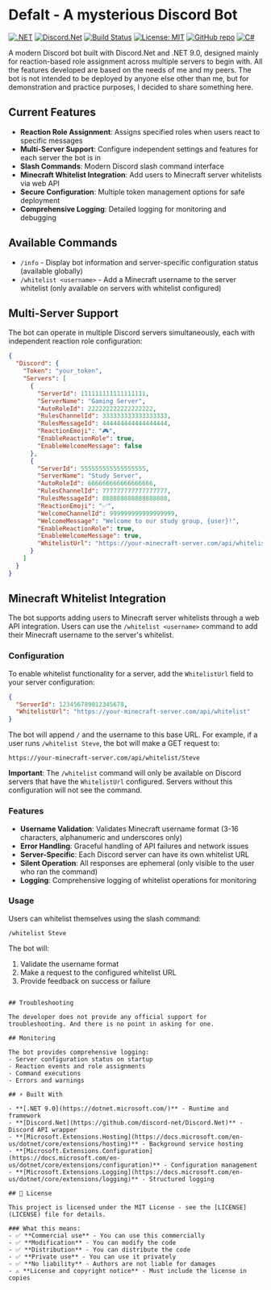 # Defalt - A mysterious Discord Bot

[![.NET](https://img.shields.io/badge/.NET-9.0-blue)](https://dotnet.microsoft.com/)
[![Discord.Net](https://img.shields.io/badge/Discord.Net-3.18.0-7289da)](https://github.com/discord-net/Discord.Net)
[![Build Status](https://github.com/Donttu/defalt/workflows/Build%20and%20Test/badge.svg)](https://github.com/Donttu/defalt/actions)
[![License: MIT](https://img.shields.io/badge/License-MIT-yellow.svg)](https://opensource.org/licenses/MIT)
[![GitHub repo](https://img.shields.io/badge/GitHub-defalt-181717?logo=github)](https://github.com/Donttu/defalt)
[![C#](https://img.shields.io/badge/C%23-12.0-239120?logo=c-sharp)](https://docs.microsoft.com/en-us/dotnet/csharp/)

A modern Discord bot built with Discord.Net and .NET 9.0, designed mainly for reaction-based role assignment across multiple servers to begin with.
All the features developed are based on the needs of me and my peers. The bot is not intended to be deployed by anyone else other than me, 
but for demonstration and practice purposes, I decided to share something here.

## Current Features

- **Reaction Role Assignment**: Assigns specified roles when users react to specific messages
- **Multi-Server Support**: Configure independent settings and features for each server the bot is in
- **Slash Commands**: Modern Discord slash command interface
- **Minecraft Whitelist Integration**: Add users to Minecraft server whitelists via web API
- **Secure Configuration**: Multiple token management options for safe deployment
- **Comprehensive Logging**: Detailed logging for monitoring and debugging

## Available Commands

- `/info` - Display bot information and server-specific configuration status (available globally)
- `/whitelist <username>` - Add a Minecraft username to the server whitelist (only available on servers with whitelist configured)

## Multi-Server Support

The bot can operate in multiple Discord servers simultaneously, each with independent reaction role configuration:

```json
{
  "Discord": {
    "Token": "your_token",
    "Servers": [
      {
        "ServerId": 111111111111111111,
        "ServerName": "Gaming Server",
        "AutoRoleId": 222222222222222222,
        "RulesChannelId": 333333333333333333,
        "RulesMessageId": 444444444444444444,
        "ReactionEmoji": "🎮",
        "EnableReactionRole": true,
        "EnableWelcomeMessage": false
      },
      {
        "ServerId": 555555555555555555,
        "ServerName": "Study Server",
        "AutoRoleId": 666666666666666666,
        "RulesChannelId": 777777777777777777,
        "RulesMessageId": 888888888888888888,
        "ReactionEmoji": "✅",
        "WelcomeChannelId": 999999999999999999,
        "WelcomeMessage": "Welcome to our study group, {user}!",
        "EnableReactionRole": true,
        "EnableWelcomeMessage": true,
        "WhitelistUrl": "https://your-minecraft-server.com/api/whitelist"
      }
    ]
  }
}
```

## Minecraft Whitelist Integration

The bot supports adding users to Minecraft server whitelists through a web API integration. Users can use the `/whitelist <username>` command to add their Minecraft username to the server's whitelist.

### Configuration

To enable whitelist functionality for a server, add the `WhitelistUrl` field to your server configuration:

```json
{
  "ServerId": 123456789012345678,
  "WhitelistUrl": "https://your-minecraft-server.com/api/whitelist"
}
```

The bot will append `/` and the username to this base URL. For example, if a user runs `/whitelist Steve`, the bot will make a GET request to:
```
https://your-minecraft-server.com/api/whitelist/Steve
```

**Important**: The `/whitelist` command will only be available on Discord servers that have the `WhitelistUrl` configured. Servers without this configuration will not see the command.

### Features

- **Username Validation**: Validates Minecraft username format (3-16 characters, alphanumeric and underscores only)
- **Error Handling**: Graceful handling of API failures and network issues
- **Server-Specific**: Each Discord server can have its own whitelist URL
- **Silent Operation**: All responses are ephemeral (only visible to the user who ran the command)
- **Logging**: Comprehensive logging of whitelist operations for monitoring

### Usage

Users can whitelist themselves using the slash command:
```
/whitelist Steve
```

The bot will:
1. Validate the username format
2. Make a request to the configured whitelist URL
3. Provide feedback on success or failure
```

## Troubleshooting

The developer does not provide any official support for troubleshooting. And there is no point in asking for one.

## Monitoring

The bot provides comprehensive logging:
- Server configuration status on startup
- Reaction events and role assignments
- Command executions
- Errors and warnings

## ⚡ Built With

- **[.NET 9.0](https://dotnet.microsoft.com/)** - Runtime and framework
- **[Discord.Net](https://github.com/discord-net/Discord.Net)** - Discord API wrapper
- **[Microsoft.Extensions.Hosting](https://docs.microsoft.com/en-us/dotnet/core/extensions/hosting)** - Background service hosting
- **[Microsoft.Extensions.Configuration](https://docs.microsoft.com/en-us/dotnet/core/extensions/configuration)** - Configuration management
- **[Microsoft.Extensions.Logging](https://docs.microsoft.com/en-us/dotnet/core/extensions/logging)** - Structured logging

## 📄 License

This project is licensed under the MIT License - see the [LICENSE](LICENSE) file for details.

### What this means:
- ✅ **Commercial use** - You can use this commercially
- ✅ **Modification** - You can modify the code
- ✅ **Distribution** - You can distribute the code
- ✅ **Private use** - You can use it privately
- ✅ **No liability** - Authors are not liable for damages
- ⚠️ **License and copyright notice** - Must include the license in copies

